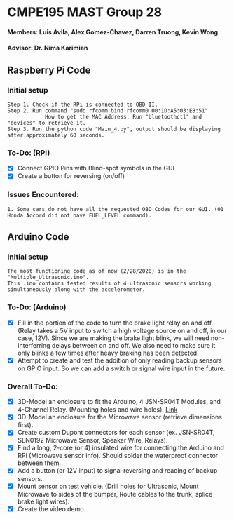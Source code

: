 # CMPE195 MAST Group 28
#### Members: Luis Avila, Alex Gomez-Chavez, Darren Truong, Kevin Wong
#### Advisor: Dr. Nima Karimian

## Raspberry Pi Code
### Initial setup
    Step 1. Check if the RPi is connected to OBD-II.
    Step 2. Run command "sudo rfcomm bind rfcomm0 00:1D:A5:03:E8:51"
                How to get the MAC Address: Run "bluetoothctl" and "devices" to retrieve it.
    Step 3. Run the python code "Main_4.py", output should be displaying after approximately 60 seconds.
    
### To-Do: (RPi)
- [x] Connect GPIO Pins with Blind-spot symbols in the GUI
- [x] Create a button for reversing (on/off)
    
### Issues Encountered: 
    1. Some cars do not have all the requested OBD Codes for our GUI. (01 Honda Accord did not have FUEL_LEVEL command).

## Arduino Code
### Initial setup
    The most functioning code as of now (2/28/2020) is in the "Multiple_Ultrasonic.ino".
    This .ino contains tested results of 4 ultrasonic sensors working simultaneously along with the accelerometer.
    
### To-Do: (Arduino)
- [x] Fill in the portion of the code to turn the brake light relay on and off. (Relay takes a 5V input to switch a high voltage source on and off, in our case, 12V). Since we are making the brake light blink, we will need non-interferring delays between on and off. We also need to make sure it only blinks a few times after heavy braking has been detected.
- [x] Attempt to create and test the addition of only reading backup sensors on GPIO input. So we can add a switch or signal wire input in the future.

### Overall To-Do:
- [x] 3D-Model an enclosure to fit the Arduino, 4 JSN-SR04T Modules, and 4-Channel Relay. (Mounting holes and wire holes). [Link](https://am22.mediaite.com/tms/cnt/uploads/2020/01/babyyoda.jpg)
- [x] 3D-Model an enclosure for the Microwave sensor (retrieve dimensions first).
- [x] Create custom Dupont connectors for each sensor (ex. JSN-SR04T, SEN0192 Microwave Sensor, Speaker Wire, Relays).
- [x] Find a long, 2-core (or 4) insulated wire for connecting the Arduino and RPi (Microwave sensor info). Should solder the waterproof connector between them. 
- [x] Add a button (or 12V input) to signal reversing and reading of backup sensors.
- [x] Mount sensor on test vehicle. (Drill holes for Ultrasonic, Mount Microwave to sides of the bumper, Route cables to the trunk, splice brake light wires).
- [x] Create the video demo.
